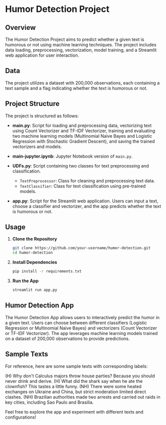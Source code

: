 # Humor Detection Project

## Overview

The Humor Detection Project aims to predict whether a given text is humorous or not using machine learning techniques. The project includes data loading, preprocessing, vectorization, model training, and a Streamlit web application for user interaction.

## Data

The project utilizes a dataset with 200,000 observations, each containing a text sample and a flag indicating whether the text is humorous or not.

## Project Structure

The project is structured as follows:

- **main.py**: Script for loading and preprocessing data, vectorizing text using Count Vectorizer and TF-IDF Vectorizer, training and evaluating two machine learning models (Multinomial Naive Bayes and Logistic Regression with Stochastic Gradient Descent), and saving the trained vectorizers and models.

- **main-jupyter.ipynb**: Jupyter Notebook version of `main.py`.

- **UDFs.py**: Script containing two classes for text preprocessing and classification. 
  - `TextPreprocessor`: Class for cleaning and preprocessing text data.
  - `TextClassifier`: Class for text classification using pre-trained models.

- **app.py**: Script for the Streamlit web application. Users can input a text, choose a classifier and vectorizer, and the app predicts whether the text is humorous or not.

## Usage

1. **Clone the Repository**
   ```bash
   git clone https://github.com/your-username/humor-detection.git
   cd humor-detection

2. **Install Dependencies**
   ```bash
   pip install -r requirements.txt

2. **Run the App**
   ```bash
   streamlit run app.py

## Humor Detection App

The Humor Detection App allows users to interactively predict the humor in a given text. Users can choose between different classifiers (Logistic Regression or Multinomial Naive Bayes) and vectorizers (Count Vectorizer or TF-IDF Vectorizer). The app leverages machine learning models trained on a dataset of 200,000 observations to provide predictions.

## Sample Texts

For reference, here are some sample texts with corresponding labels:

(H) Why don't Calculus majors throw house parties? Because you should never drink and derive.
(H) What did the shark say when he ate the clownfish? This tastes a little funny.
(NH) There were some heated exchanges on Ukraine and China, but strict moderation limited direct clashes.
(NH) Brazilian authorities made two arrests and carried out raids in key cities, including Sao Paulo and Brasilia.

Feel free to explore the app and experiment with different texts and configurations!